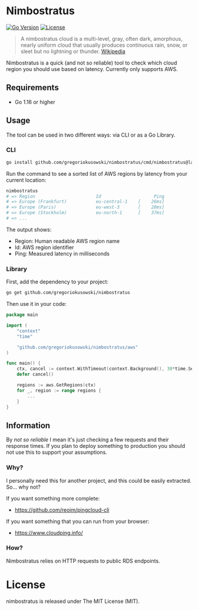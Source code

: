 # Nimbostratus

[![Go Version](https://img.shields.io/github/go-mod/go-version/gregoriokusowski/nimbostratus)](https://golang.org/doc/devel/release.html)
[![License](https://img.shields.io/github/license/gregoriokusowski/nimbostratus)](LICENSE)

> A nimbostratus cloud is a multi-level, gray, often dark, amorphous, nearly uniform cloud that usually produces continuous rain, snow, or sleet but no lightning or thunder. [Wikipedia](https://en.wikipedia.org/wiki/Nimbostratus_cloud)

Nimbostratus is a quick (and not so reliable) tool to check which cloud region you should use based on latency.
Currently only supports AWS.

## Requirements

- Go 1.16 or higher

## Usage

The tool can be used in two different ways: via CLI or as a Go Library.

### CLI

```bash
go install github.com/gregoriokusowski/nimbostratus/cmd/nimbostratus@latest
```

Run the command to see a sorted list of AWS regions by latency from your current location:

```bash
nimbostratus
# => Region                       Id                    Ping
# => Europe (Frankfurt)           eu-central-1    [    26ms]
# => Europe (Paris)               eu-west-3       [    28ms]
# => Europe (Stockholm)           eu-north-1      [    37ms]
# => ...
```

The output shows:
- Region: Human readable AWS region name
- Id: AWS region identifier
- Ping: Measured latency in milliseconds

### Library

First, add the dependency to your project:

```bash
go get github.com/gregoriokusowski/nimbostratus
```

Then use it in your code:

```go
package main

import (
	"context"
	"time"

	"github.com/gregoriokusowski/nimbostratus/aws"
)

func main() {
	ctx, cancel := context.WithTimeout(context.Background(), 30*time.Second)
	defer cancel()

	regions := aws.GetRegions(ctx)
	for _, region := range regions {
		...
	}
}
```

## Information

By _not so reliable_ I mean it's just checking a few requests and their response times.
If you plan to deploy something to production you should not use this to support your assumptions.

### Why?

I personally need this for another project, and this could be easily extracted. So... why not?

If you want something more complete:
* https://github.com/reoim/pingcloud-cli

If you want something that you can run from your browser:
* https://www.cloudping.info/

### How?

Nimbostratus relies on HTTP requests to public RDS endpoints.

# License

nimbostratus is released under The MIT License (MIT).

